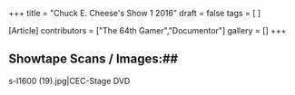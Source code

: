 +++
title = "Chuck E. Cheese's Show 1 2016"
draft = false
tags = [ ]

[Article]
contributors = ["The 64th Gamer","Documentor"]
gallery = []
+++
## Showtape Scans / Images:## 
<gallery>
s-l1600 (19).jpg|CEC-Stage DVD
</gallery>